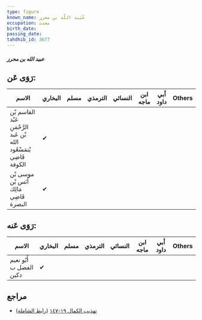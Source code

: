 ```yaml
---
type: figure
known_name: عُبَيد اللَّه بن محرز
occupation: محدث
birth_date:
passing_date:
tahdhib_id: 3677
---
```

##### عبيد الله بن محرز

## رَوَى عَن:
| الاسم                                                                | البخاري | مسلم | الترمذي | النسائي | ابن ماجه | أبي داود | Others |
| -------------------------------------------------------------------- | ------- | ---- | ------- | ------- | -------- | -------- | ------ |
| القاسم بْن عَبْد الرَّحْمَنِ بْن عَبد الله بْنمَسْعُود قَاضِي الكوفة | ✔       |      |         |         |          |          |        |
| موسى بْن أَنَس بْن مَالِك قَاضِي البصرة                              | ✔       |      |         |         |          |          |        |
## رَوَى عَنه:
| الاسم                   | البخاري | مسلم | الترمذي | النسائي | ابن ماجه | أبي داود | Others |
| ----------------------- | ------- | ---- | ------- | ------- | -------- | -------- | ------ |
| أَبُو نعيم الفضل ب دكين | ✔       |      |         |         |          |          |        |
## مراجع
- [تهذيب الكمال ١٩-١٤٧](obsidian://open?vault=Tahdhib-al-Kamal&file=Figures/٣٦٧٧-عبيد%20الله%20بن%20محرز) ([رابط الشاملة](https://shamela.ws/book/3722/9721))